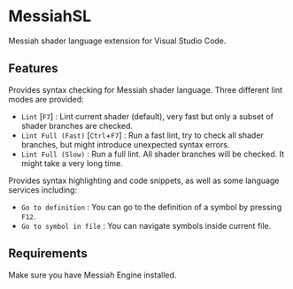 # MessiahSL

Messiah shader language extension for Visual Studio Code.

## Features

Provides syntax checking for Messiah shader language. Three different lint modes are provided:

* `Lint` [`F7`] : Lint current shader (default), very fast but only a subset of shader branches are checked.
* `Lint Full (Fast)` [`Ctrl`+`F7`] : Run a fast lint, try to check all shader branches, but might introduce unexpected syntax errors.
* `Lint Full (Slow)` : Run a full lint. All shader branches will be checked. It might take a very long time.

Provides syntax highlighting and code snippets, as well as some language services including:

* `Go to definition` :  You can go to the definition of a symbol by pressing `F12`.
* `Go to symbol in file` : You can navigate symbols inside current file.

## Requirements

Make sure you have Messiah Engine installed.
